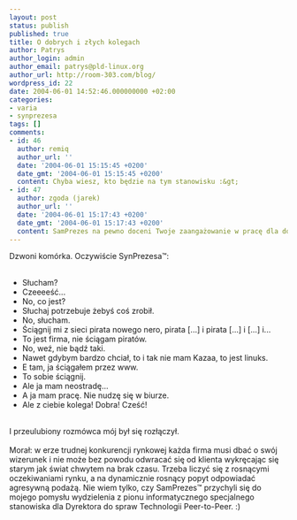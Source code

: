 ```yaml
---
layout: post
status: publish
published: true
title: O dobrych i złych kolegach
author: Patrys
author_login: admin
author_email: patrys@pld-linux.org
author_url: http://room-303.com/blog/
wordpress_id: 22
date: 2004-06-01 14:52:46.000000000 +02:00
categories:
- varia
- synprezesa
tags: []
comments:
- id: 46
  author: remiq
  author_url: ''
  date: '2004-06-01 15:15:45 +0200'
  date_gmt: '2004-06-01 15:15:45 +0200'
  content: Chyba wiesz, kto będzie na tym stanowisku :&gt;
- id: 47
  author: zgoda (jarek)
  author_url: ''
  date: '2004-06-01 15:17:43 +0200'
  date_gmt: '2004-06-01 15:17:43 +0200'
  content: SamPrezes na pewno doceni Twoje zaangażowanie w pracę dla dobra firmy.
---
```

Dzwoni komórka. Oczywiście SynPrezesa&trade;:<br />
<br />
- Słucham?<br />
- Czeeeeść...<br />
- No, co jest?<br />
- Słuchaj potrzebuje żebyś coś zrobił.<br />
- No, słucham.<br />
- Ściągnij mi z sieci pirata nowego nero, pirata [...] i pirata [...] i [...] i...<br />
- To jest firma, nie ściągam piratów.<br />
- No, weź, nie bądź taki.<br />
- Nawet gdybym bardzo chciał, to i tak nie mam Kazaa, to jest linuks.<br />
- E tam, ja ściągałem przez www.<br />
- To sobie ściągnij.<br />
- Ale ja mam neostradę...<br />
- A ja mam pracę. Nie nudzę się w biurze.<br />
- Ale z ciebie kolega! Dobra! Cześć!<br />
<br />
I przeulubiony rozmówca mój był się rozłączył.<br />
<br />
Morał: w erze trudnej konkurencji rynkowej każda firma musi dbać o swój wizerunek i nie może bez powodu odwracać się od klienta wykręcając się starym jak świat chwytem na brak czasu. Trzeba liczyć się z rosnącymi oczekiwaniami rynku, a na dynamicznie rosnący popyt odpowiadać agresywną podażą. Nie wiem tylko, czy SamPrezes&trade; przychyli się do mojego pomysłu wydzielenia z pionu informatycznego specjalnego stanowiska dla Dyrektora do spraw Technologii Peer-to-Peer. :)
